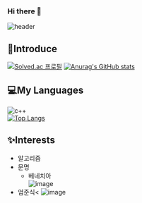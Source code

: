 ### Hi there 👋

![header](https://capsule-render.vercel.app/api?type=egg&color=auto&height=300&section=header&text=안진석의%Github&fontSize=80)
## 🎈Introduce
[![Solved.ac
프로필](http://mazassumnida.wtf/api/v2/generate_badge?boj=ajs28330)](https://solved.ac/ajs28330) [![Anurag's GitHub stats](https://github-readme-stats.vercel.app/api?username=ajs3461)](https://github.com/anuraghazra/github-readme-stats)

## 💻My Languages
![c++](https://img.shields.io/badge/c%2B%2B-blue)<br>
[![Top Langs](https://github-readme-stats.vercel.app/api/top-langs/?username=ajs3461)](https://github.com/anuraghazra/github-readme-stats)

## ✨Interests
* 알고리즘
* 문명
  * 베네치아<br>
  ![image](https://user-images.githubusercontent.com/39671049/143733820-a23e173b-9fda-4e91-b886-954dfd050198.png)
* 엄준식<
  ![image](https://user-images.githubusercontent.com/39671049/143733828-7c895662-80e0-472e-ac1a-195bb47f3687.png)
